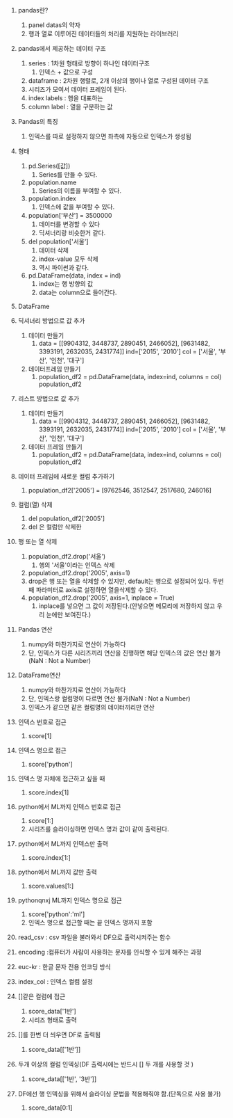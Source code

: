1. pandas란?
   1. panel datas의 약자
   2. 행과 열로 이루어진 데이터들의 처리를 지원하는 라이브러리
2. pandas에서 제공하는 데이터 구조
   1. series : 1차원 형태로 방향이 하나인 데이터구조
      1. 인덱스 + 값으로 구성
   2. dataframe : 2차원 행렬로, 2개 이상의 행이나 열로 구성된 데이터 구조
   3. 시리즈가 모여서 데이터 프레임이 된다.
   4. index labels : 행을 대표하는 
   5. column label : 열을 구분하는 값
3. Pandas의 특징
   1. 인덱스를 따로 설정하지 않으면 좌측에 자동으로 인덱스가 생성됨
4. 형태
   1. pd.Series([값])
      1. Series를 만들 수 있다. 
   2. population.name
      1. Series의 이름을 부여할 수 있다.
   3. population.index
      1. 인덱스에 값을 부여할 수 있다.
   4. population['부산'] = 3500000
      1. 데이터를 변경할 수 있다
      2. 딕셔너리랑 비슷한거 같다.
   5. del population['서울']
      1. 데이터 삭제
      2. index-value 모두 삭제
      3. 역시 파이썬과 같다.
   6. pd.DataFrame(data, index = ind)
      1. index는 행 방향의 값
      2. data는 column으로 들어간다.

2. DataFrame

1. 딕셔너리 방법으로 값 추가
   1. 데이터 만들기
      1. data = [[9904312, 3448737, 2890451, 2466052],
                 [9631482, 3393191, 2632035, 2431774]]
         ind=['2015', '2010']
         col = ['서울', '부산', '인천', '대구']
   2. 데이터프레임 만들기
      1. population_df2 = pd.DataFrame(data, index=ind, columns = col)
         population_df2
2. 리스트 방법으로 값 추가
   1. 데이터 만들기
      1. data = [[9904312, 3448737, 2890451, 2466052],
                 [9631482, 3393191, 2632035, 2431774]]
         ind=['2015', '2010']
         col = ['서울', '부산', '인천', '대구']
   2. 데이터 프레임 만들기
      1. population_df2 = pd.DataFrame(data, index=ind, columns = col)
         population_df2
3. 데이터 프레임에 새로운 컬럼 추가하기
   1. population_df2['2005'] = [9762546, 3512547, 2517680, 246016]
4. 컬럼(열) 삭제
   1. del population_df2['2005']
   2. del 은 컬럼만 삭제한
5. 행 또는 열 삭제
   1. population_df2.drop('서울')
      1. 행의 '서울'이라는 인덱스 삭제
   2. population_df2.drop('2005', axis=1)
   3. drop은 행 또는 열을 삭제할 수 있지만, default는 행으로 설정되어 있다. 두번째 파라미터로  axis로 설정하면 열을삭제할 수 있다.
   4. population_df2.drop('2005', axis=1, inplace = True)
      1. inplace를 넣으면 그 값이 저장된다.(안넣으면 메모리에 저장하지 않고 우리 눈에만 보여진다.)
6. Pandas 연산
   1. numpy와 마찬가지로 연산이 가능하다
   2. 단, 인덱스가 다른 시리즈끼리 연산을 진행하면 해당 인덱스의 값은 연산 불가(NaN : Not a Number)
7. DataFrame연산
   1. numpy와 마찬가지로 연산이 가능하다
   2. 단, 인덱스랑 컬럼명이 다르면 연산 불가(NaN : Not a Number)
   3. 인덱스가 같으면 같은 컬럼명의 데이터끼리만 연산
8. 인덱스 번호로 접근
   1. score[1]
9. 인덱스 명으로 접근
   1. score['python']
10. 인덱스 명 자체에 접근하고 싶을 때
    1. score.index[1]
11. python에서 ML까지 인덱스 번호로 접근
    1. score[1:]
    2. 시리즈를 슬라이싱하면 인덱스 명과 값이 같이 출력된다.
12. python에서 ML까지 인덱스만 출력
    1. score.index[1:]
13. python에서 ML까지 값만 출력
    1. score.values[1:]
14. pythonqnxj ML까지 인덱스 명으로 접근
    1. score['python':'ml']
    2. 인덱스 명으로 접근할 때는 끝 인덱스 명까지 포함
15. read_csv : csv 파일을 불러와서 DF으로 출력시켜주는 함수
16. encoding :컴퓨터가 사람이 사용하는 문자를 인식할 수 있게 해주는 과정
17. euc-kr : 한글 문자 전용 인코딩 방식
18. index_col : 인덱스 컬럼 설정
19. []같은 컬럼에 접근
    1. score_data['1반']
    2. 시리즈 형태로 출력
20. []를 한번 더 씌우면 DF로 출력됨
    1. score_data[['1반']]
21. 두개 이상의 컬럼 인덱싱(DF 출력시에는 반드시 [] 두 개를 사용할 것 )
    1. score_data[['1반', '3반']]
22. DF에선 행 인덱싱을 위해서 슬라이싱 문법을 적용해줘야 함.(단독으로 사용 불가)
    1. score_data[0:1]

